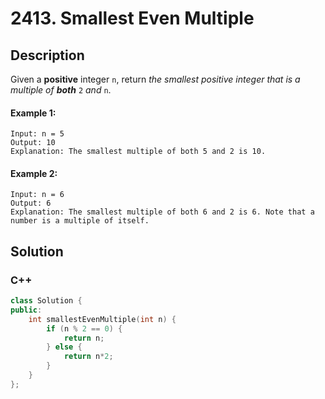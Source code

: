 # 2413. Smallest Even Multiple

## Description
Given a **positive** integer `n`, return *the smallest positive integer that is a multiple of **both*** `2` *and* `n`.

#### Example 1:
```
Input: n = 5
Output: 10
Explanation: The smallest multiple of both 5 and 2 is 10.
```

#### Example 2:
```
Input: n = 6
Output: 6
Explanation: The smallest multiple of both 6 and 2 is 6. Note that a number is a multiple of itself.
```


## Solution

### C++
```cpp
class Solution {
public:
    int smallestEvenMultiple(int n) {
        if (n % 2 == 0) {
            return n;
        } else {
            return n*2;
        }
    }
};
```